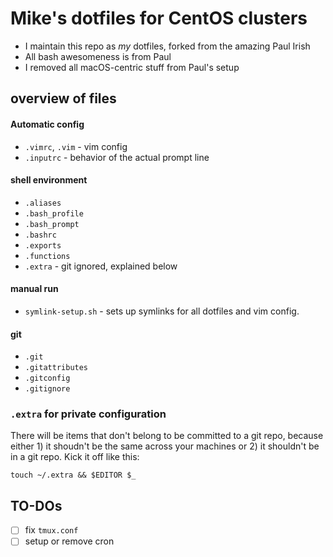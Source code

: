 # Mike's dotfiles for CentOS clusters

* I maintain this repo as *my* dotfiles, forked from the amazing Paul Irish
* All bash awesomeness is from Paul
* I removed all macOS-centric stuff from Paul's setup

## overview of files

####  Automatic config
* `.vimrc`, `.vim` - vim config
* `.inputrc` - behavior of the actual prompt line

#### shell environment
* `.aliases`
* `.bash_profile`
* `.bash_prompt`
* `.bashrc`
* `.exports`
* `.functions`
* `.extra` - git ignored, explained below

#### manual run
* `symlink-setup.sh`  - sets up symlinks for all dotfiles and vim config.

#### git
* `.git`
* `.gitattributes`
* `.gitconfig`
* `.gitignore`

### `.extra` for private configuration

There will be items that don't belong to be committed to a git repo, because either 1) it shoudn't be the same across your machines or 2) it shouldn't be in a git repo. Kick it off like this:

`touch ~/.extra && $EDITOR $_`

## TO-DOs

- [ ] fix `tmux.conf`
- [ ] setup or remove cron
